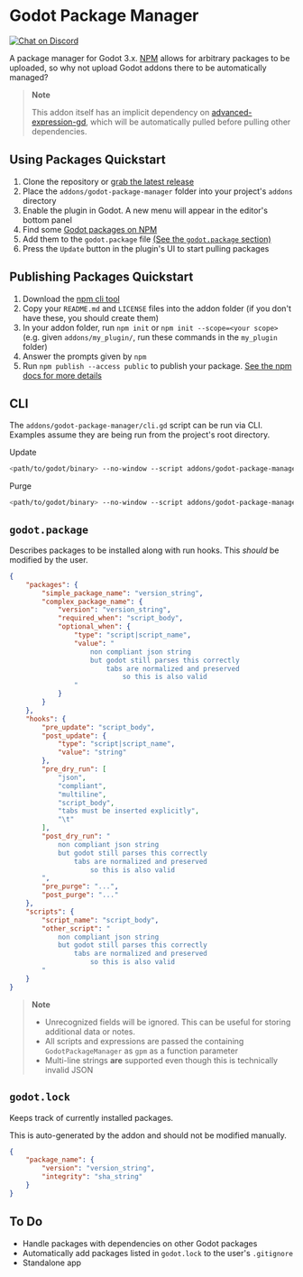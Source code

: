 # Godot Package Manager

[![Chat on Discord](https://img.shields.io/discord/853476898071117865?label=chat&logo=discord)](https://discord.gg/6mcdWWBkrr)

A package manager for Godot 3.x. [NPM](https://www.npmjs.com/) allows for arbitrary
packages to be uploaded, so why not upload Godot addons there to be automatically
managed?

> **Note**
>
> This addon itself has an implicit dependency on [advanced-expression-gd](https://github.com/you-win/advanced-expression-gd),
> which will be automatically pulled before pulling other dependencies.

## Using Packages Quickstart

1. Clone the repository or [grab the latest release](https://github.com/you-win/godot-package-manager/releases)
2. Place the `addons/godot-package-manager` folder into your project's `addons` directory
3. Enable the plugin in Godot. A new menu will appear in the editor's bottom panel
4. Find some [Godot packages on NPM](https://www.npmjs.com/search?q=keywords:godot)
5. Add them to the `godot.package` file [(See the `godot.package` section)](#godotpackage)
6. Press the `Update` button in the plugin's UI to start pulling packages

## Publishing Packages Quickstart

1. Download the [npm cli tool](https://github.com/npm/cli)
2. Copy your `README.md` and `LICENSE` files into the addon folder (if you don't have these, you should create them)
3. In your addon folder, run `npm init` or `npm init --scope=<your scope>` (e.g. given `addons/my_plugin/`, run these commands in the `my_plugin` folder)
4. Answer the prompts given by `npm`
5. Run `npm publish --access public` to publish your package. [See the npm docs for more details](https://docs.npmjs.com/creating-and-publishing-scoped-public-packages)

## CLI

The `addons/godot-package-manager/cli.gd` script can be run via CLI. Examples assume they are being run from the project's root directory.

Update

```bash
<path/to/godot/binary> --no-window --script addons/godot-package-manager/cli.gd --package-update
```

Purge

```bash
<path/to/godot/binary> --no-window --script addons/godot-package-manager/cli.gd --package-purge
```

## `godot.package`

Describes packages to be installed along with run hooks. This _should_ be modified
by the user.

```JSON
{
    "packages": {
        "simple_package_name": "version_string",
        "complex_package_name": {
            "version": "version_string",
            "required_when": "script_body",
            "optional_when": {
                "type": "script|script_name",
                "value": "
                    non compliant json string
                    but godot still parses this correctly
                        tabs are normalized and preserved
                            so this is also valid
                "
            }
        }
    },
    "hooks": {
        "pre_update": "script_body",
        "post_update": {
            "type": "script|script_name",
            "value": "string"
        },
        "pre_dry_run": [
            "json",
            "compliant",
            "multiline",
            "script_body",
            "tabs must be inserted explicitly",
            "\t"
        ],
        "post_dry_run": "
            non compliant json string
            but godot still parses this correctly
                tabs are normalized and preserved
                    so this is also valid
        ",
        "pre_purge": "...",
        "post_purge": "..."
    },
    "scripts": {
        "script_name": "script_body",
        "other_script": "
            non compliant json string
            but godot still parses this correctly
                tabs are normalized and preserved
                    so this is also valid
        "
    }
}
```

> **Note**
>
> - Unrecognized fields will be ignored. This can be useful for storing additional data or notes.
> - All scripts and expressions are passed the containing `GodotPackageManager` as `gpm` as a function parameter
> - Multi-line strings **are** supported even though this is technically invalid JSON

## `godot.lock`

Keeps track of currently installed packages.

This is auto-generated by the addon and should not be modified manually.

```JSON
{
    "package_name": {
        "version": "version_string",
        "integrity": "sha_string"
    }
}
```

## To Do

- Handle packages with dependencies on other Godot packages
- Automatically add packages listed in `godot.lock` to the user's `.gitignore`
- Standalone app
